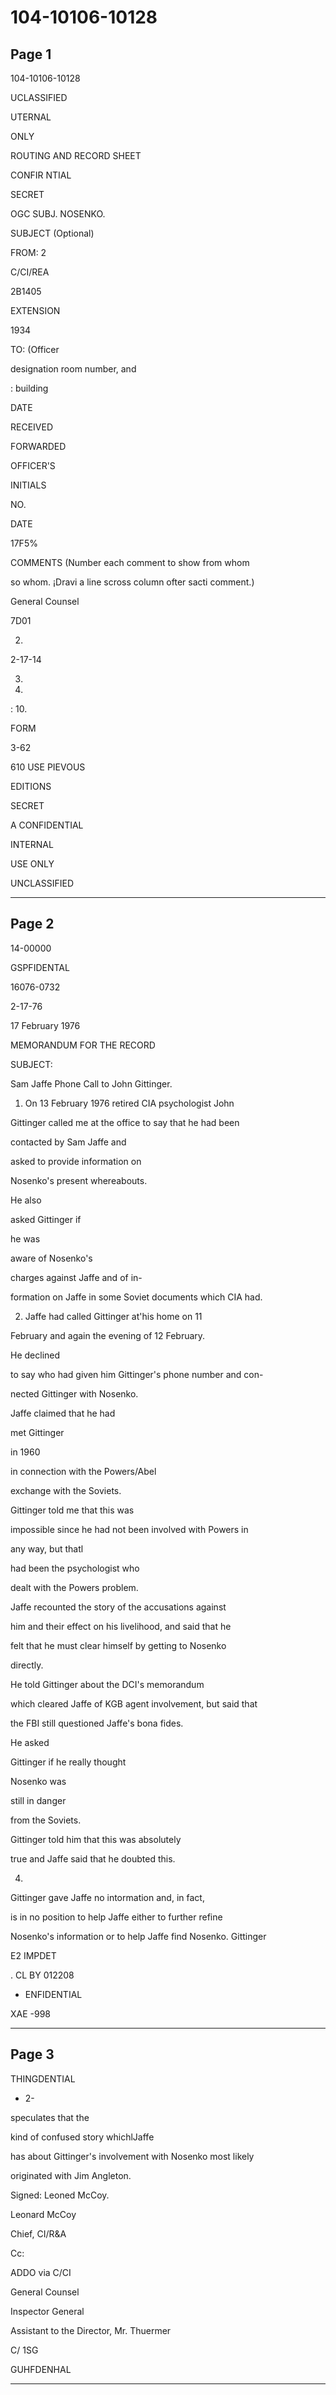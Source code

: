 # 104-10106-10128

## Page 1

104-10106-10128

UCLASSIFIED

UTERNAL

ONLY

ROUTING AND RECORD SHEET

CONFIR NTIAL

SECRET

OGC SUBJ. NOSENKO.

SUBJECT (Optional)

FROM: 2

C/CI/REA

2B1405

EXTENSION

1934

TO: (Officer

designation room number, and

: building

DATE

RECEIVED

FORWARDED

OFFICER'S

INITIALS

NO.

DATE

17F5%

COMMENTS (Number each comment to show from whom

so whom. ¡Dravi a line scross column ofter sacti comment.)

General Counsel

7D01

2.

2-17-14

3.

7.

: 10.

FORM

3-62

610 USE PIEVOUS

EDITIONS

SECRET

A CONFIDENTIAL

INTERNAL

USE ONLY

UNCLASSIFIED

---

## Page 2

14-00000

GSPFIDENTAL

16076-0732

2-17-76

17 February 1976

MEMORANDUM FOR THE RECORD

SUBJECT:

Sam Jaffe Phone Call to John Gittinger.

1. On 13 February 1976 retired CIA psychologist John

Gittinger called me at the office to say that he had been

contacted by Sam Jaffe and

asked to provide information on

Nosenko's present whereabouts.

He also

asked Gittinger if

he was

aware of Nosenko's

charges against Jaffe and of in-

formation on Jaffe in some Soviet documents which CIA had.

2. Jaffe had called Gittinger at'his home on 11

February and again the evening of 12 February.

He declined

to say who had given him Gittinger's phone number and con-

nected Gittinger with Nosenko.

Jaffe claimed that he had

met Gittinger

in 1960

in connection with the Powers/Abel

exchange with the Soviets.

Gittinger told me that this was

impossible since he had not been involved with Powers in

any way, but thatl

had been the psychologist who

dealt with the Powers problem.

Jaffe recounted the story of the accusations against

him and their effect on his livelihood, and said that he

felt that he must clear himself by getting to Nosenko

directly.

He told Gittinger about the DCI's memorandum

which cleared Jaffe of KGB agent involvement, but said that

the FBI still questioned Jaffe's bona fides.

He asked

Gittinger if he really thought

Nosenko was

still in danger

from the Soviets.

Gittinger told him that this was absolutely

true and Jaffe said that he doubted this.

4.

Gittinger gave Jaffe no intormation and, in fact,

is in no position to help Jaffe either to further refine

Nosenko's information or to help Jaffe find Nosenko. Gittinger

E2 IMPDET

. CL BY 012208

- ENFIDENTIAL

XAE -998

---

## Page 3

THINGDENTIAL

- 2-

speculates that the

kind of confused story whichlJaffe

has about Gittinger's involvement with Nosenko most likely

originated with Jim Angleton.

Signed: Leoned McCoy.

Leonard McCoy

Chief, CI/R&A

Cc:

ADDO via C/CI

General Counsel

Inspector General

Assistant to the Director, Mr. Thuermer

C/ 1SG

GUHFDENHAL

---

